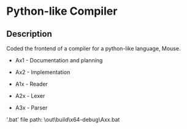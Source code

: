 # Python-like Compiler 

## Description

Coded the frontend of a compiler for a python-like language, Mouse. 

- Ax1 - Documentation and planning
- Ax2 - Implementation

- A1x - Reader
- A2x - Lexer
- A3x - Parser

'.bat' file path:
\out\build\x64-debug\Axx.bat
